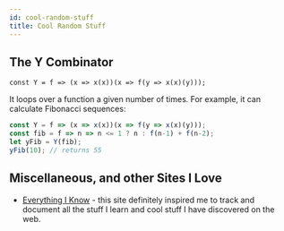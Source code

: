 ```yaml
---
id: cool-random-stuff
title: Cool Random Stuff
---
```


## The Y Combinator

`const Y = f => (x => x(x))(x => f(y => x(x)(y)));`

It loops over a function a given number of times. For example, it can calculate Fibonacci sequences:

```js
const Y = f => (x => x(x))(x => f(y => x(x)(y)));
const fib = f => n => n <= 1 ? n : f(n-1) + f(n-2);
let yFib = Y(fib);
yFib(10); // returns 55
```

## Miscellaneous, and other Sites I Love
- [Everything I Know](https://wiki.nikiv.dev/) - this site definitely inspired me to track and document all the stuff I learn and cool stuff I have discovered on the web.